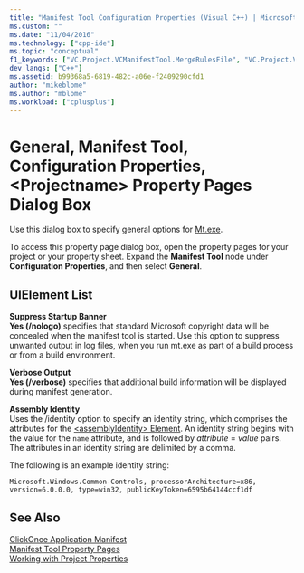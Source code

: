 ```yaml
---
title: "Manifest Tool Configuration Properties (Visual C++) | Microsoft Docs"
ms.custom: ""
ms.date: "11/04/2016"
ms.technology: ["cpp-ide"]
ms.topic: "conceptual"
f1_keywords: ["VC.Project.VCManifestTool.MergeRulesFile", "VC.Project.VCManifestTool.UseUnicodeResponseFiles", "VC.Project.VCManifestTool.SuppressStartupBanner", "VC.Project.VCManifestTool.UseFAT32Workaround", "VC.Project.VCManifestTool.VerboseOutput", "VC.Project.VCManifestTool.AssemblyIdentity"]
dev_langs: ["C++"]
ms.assetid: b99368a5-6819-482c-a06e-f2409290cfd1
author: "mikeblome"
ms.author: "mblome"
ms.workload: ["cplusplus"]
---
```

# General, Manifest Tool, Configuration Properties, &lt;Projectname&gt; Property Pages Dialog Box
Use this dialog box to specify general options for [Mt.exe](http://msdn.microsoft.com/library/aa375649).  
  
 To access this property page dialog box, open the property pages for your project or your property sheet. Expand the **Manifest Tool** node under **Configuration Properties**, and then select **General**.  
  
## UIElement List  
 **Suppress Startup Banner**  
 **Yes (/nologo)** specifies that standard Microsoft copyright data will be concealed when the manifest tool is started. Use this option to suppress unwanted output in log files, when you run mt.exe as part of a build process or from a build environment.  
  
 **Verbose Output**  
 **Yes (/verbose)** specifies that additional build information will be displayed during manifest generation.  
  
 **Assembly Identity**  
 Uses the /identity option to specify an identity string, which comprises the attributes for the [\<assemblyIdentity> Element](/visualstudio/deployment/assemblyidentity-element-clickonce-application). An identity string begins with the value for the `name` attribute, and is followed by *attribute* = *value* pairs. The attributes in an identity string are delimited by a comma.  
  
 The following is an example identity string:  
  
 `Microsoft.Windows.Common-Controls, processorArchitecture=x86, version=6.0.0.0, type=win32, publicKeyToken=6595b64144ccf1df`  
  
## See Also  
 [ClickOnce Application Manifest](/visualstudio/deployment/clickonce-application-manifest)   
 [Manifest Tool Property Pages](../ide/manifest-tool-property-pages.md)   
 [Working with Project Properties](../ide/working-with-project-properties.md)   